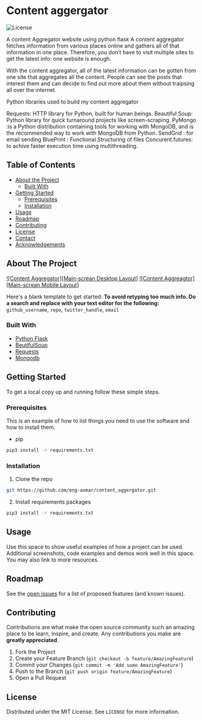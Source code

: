 # Content aggergator 

![License](http://img.shields.io/:license-mit-blue.svg)

A content Aggregator website using python flask
A content aggregator fetches information from various places online and gathers all of that information in one place. Therefore, you don’t have to visit multiple sites to get the latest info: one website is enough.

With the content aggregator, all of the latest information can be gotten from one site that aggregates all the content. People can see the posts that interest them and can decide to find out more about them without traipsing all over the internet.

Python libraries used to build my content aggregator

Requests: HTTP library for Python, built for human beings.
Beautiful Soup: Python library for quick turnaround projects like screen-scraping.
PyMongo :is a Python distribution containing tools for working with MongoDB, and is the recommended way to work with MongoDB from Python.
SendGrid : for email sending
BluePrint : Functional Structuring of files
Concurent.futures: to achive faster execution time using multithreading. 

<!-- TABLE OF CONTENTS -->
## Table of Contents

* [About the Project](#about-the-project)
  * [Built With](#built-with)
* [Getting Started](#getting-started)
  * [Prerequisites](#prerequisites)
  * [Installation](#installation)
* [Usage](#usage)
* [Roadmap](#roadmap)
* [Contributing](#contributing)
* [License](#license)
* [Contact](#contact)
* [Acknowledgements](#acknowledgements)

<!-- ABOUT THE PROJECT -->
## About The Project

[![Content Aggregator][Main-screan Desktop Layout]](https://github.com/eng-aomar/content_aggergator/blob/master/ca.jpg)
[![Content Aggreagtor][Main-screan Mobile Layout]](https://github.com/eng-aomar/content_aggergator/blob/master/WhatsApp%20Image%202020-08-09%20at%2011.20.08%20AM.jpeg)

Here's a blank template to get started:
**To avoid retyping too much info. Do a search and replace with your text editor for the following:**
`github_username`, `repo`, `twitter_handle`, `email`


### Built With

* [Python Flask](https://flask.palletsprojects.com/en/1.1.x/)
* [BeutifulSoup](https://pypi.org/project/beautifulsoup4/)
* [Requests](https://pypi.org/project/requests/)
* [Mongodb](https://www.mongodb.com/cloud/atlas)

<!-- GETTING STARTED -->
## Getting Started

To get a local copy up and running follow these simple steps.

### Prerequisites

This is an example of how to list things you need to use the software and how to install them.
* pip
```sh
pip3 install -r requirements.txt
```

### Installation
 
1. Clone the repo
```sh
git https://github.com/eng-aomar/content_aggergator.git
```
2. Install requirements packages
```sh
pip3 install -r requirements.txt
```


<!-- USAGE EXAMPLES -->
## Usage

Use this space to show useful examples of how a project can be used. Additional screenshots, code examples and demos work well in this space. You may also link to more resources.


<!-- ROADMAP -->
## Roadmap

See the [open issues](https://github.com/eng-aomar/content_aggergator/issues) for a list of proposed features (and known issues).



<!-- CONTRIBUTING -->
## Contributing

Contributions are what make the open source community such an amazing place to be learn, inspire, and create. Any contributions you make are **greatly appreciated**.

1. Fork the Project
2. Create your Feature Branch (`git checkout -b feature/AmazingFeature`)
3. Commit your Changes (`git commit -m 'Add some AmazingFeature'`)
4. Push to the Branch (`git push origin feature/AmazingFeature`)
5. Open a Pull Request



<!-- LICENSE -->
## License

Distributed under the MIT License. See `LICENSE` for more information.



